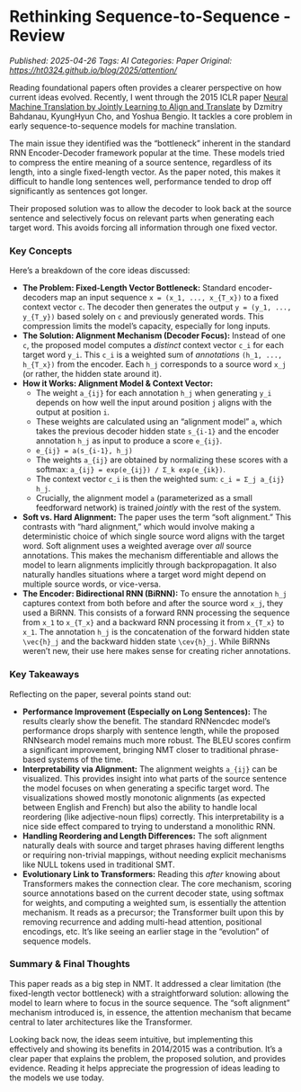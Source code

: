 # Rethinking Sequence-to-Sequence - Review
_Published: 2025-04-26_
_Tags: AI_
_Categories: Paper_
_Original: https://ht0324.github.io/blog/2025/attention/_

<p>Reading foundational papers often provides a clearer perspective on how current ideas evolved. Recently, I went through the 2015 ICLR paper <a href="https://arxiv.org/abs/1409.0473">Neural Machine Translation by Jointly Learning to Align and Translate</a> by Dzmitry Bahdanau, KyungHyun Cho, and Yoshua Bengio. It tackles a core problem in early sequence-to-sequence models for machine translation.</p>

<p>The main issue they identified was the “bottleneck” inherent in the standard RNN Encoder-Decoder framework popular at the time. These models tried to compress the entire meaning of a source sentence, regardless of its length, into a single fixed-length vector. As the paper noted, this makes it difficult to handle long sentences well, performance tended to drop off significantly as sentences got longer.</p>

<p>Their proposed solution was to allow the decoder to look back at the source sentence and selectively focus on relevant parts when generating each target word. This avoids forcing all information through one fixed vector.</p>

<h3 id="key-concepts">Key Concepts</h3>

<p>Here’s a breakdown of the core ideas discussed:</p>

<ul>
  <li><strong>The Problem: Fixed-Length Vector Bottleneck:</strong> Standard encoder-decoders map an input sequence <code class="language-plaintext highlighter-rouge">x = (x_1, ..., x_{T_x})</code> to a fixed context vector <code class="language-plaintext highlighter-rouge">c</code>. The decoder then generates the output <code class="language-plaintext highlighter-rouge">y = (y_1, ..., y_{T_y})</code> based solely on <code class="language-plaintext highlighter-rouge">c</code> and previously generated words. This compression limits the model’s capacity, especially for long inputs.</li>
  <li><strong>The Solution: Alignment Mechanism (Decoder Focus):</strong> Instead of one <code class="language-plaintext highlighter-rouge">c</code>, the proposed model computes a <em>distinct</em> context vector <code class="language-plaintext highlighter-rouge">c_i</code> for each target word <code class="language-plaintext highlighter-rouge">y_i</code>. This <code class="language-plaintext highlighter-rouge">c_i</code> is a weighted sum of <em>annotations</em> <code class="language-plaintext highlighter-rouge">(h_1, ..., h_{T_x})</code> from the encoder. Each <code class="language-plaintext highlighter-rouge">h_j</code> corresponds to a source word <code class="language-plaintext highlighter-rouge">x_j</code> (or rather, the hidden state around it).</li>
  <li><strong>How it Works: Alignment Model &amp; Context Vector:</strong>
    <ul>
      <li>The weight <code class="language-plaintext highlighter-rouge">a_{ij}</code> for each annotation <code class="language-plaintext highlighter-rouge">h_j</code> when generating <code class="language-plaintext highlighter-rouge">y_i</code> depends on how well the input around position <code class="language-plaintext highlighter-rouge">j</code> aligns with the output at position <code class="language-plaintext highlighter-rouge">i</code>.</li>
      <li>These weights are calculated using an “alignment model” <code class="language-plaintext highlighter-rouge">a</code>, which takes the previous decoder hidden state <code class="language-plaintext highlighter-rouge">s_{i-1}</code> and the encoder annotation <code class="language-plaintext highlighter-rouge">h_j</code> as input to produce a score <code class="language-plaintext highlighter-rouge">e_{ij}</code>.</li>
      <li><code class="language-plaintext highlighter-rouge">e_{ij} = a(s_{i-1}, h_j)</code></li>
      <li>The weights <code class="language-plaintext highlighter-rouge">a_{ij}</code> are obtained by normalizing these scores with a softmax: <code class="language-plaintext highlighter-rouge">a_{ij} = exp(e_{ij}) / Σ_k exp(e_{ik})</code>.</li>
      <li>The context vector <code class="language-plaintext highlighter-rouge">c_i</code> is then the weighted sum: <code class="language-plaintext highlighter-rouge">c_i = Σ_j a_{ij} h_j</code>.</li>
      <li>Crucially, the alignment model <code class="language-plaintext highlighter-rouge">a</code> (parameterized as a small feedforward network) is trained <em>jointly</em> with the rest of the system.</li>
    </ul>
  </li>
  <li><strong>Soft vs. Hard Alignment:</strong> The paper uses the term “soft alignment.” This contrasts with “hard alignment,” which would involve making a deterministic choice of which single source word aligns with the target word. Soft alignment uses a weighted average over <em>all</em> source annotations. This makes the mechanism differentiable and allows the model to learn alignments implicitly through backpropagation. It also naturally handles situations where a target word might depend on multiple source words, or vice-versa.</li>
  <li><strong>The Encoder: Bidirectional RNN (BiRNN):</strong> To ensure the annotation <code class="language-plaintext highlighter-rouge">h_j</code> captures context from both before and after the source word <code class="language-plaintext highlighter-rouge">x_j</code>, they used a BiRNN. This consists of a forward RNN processing the sequence from <code class="language-plaintext highlighter-rouge">x_1</code> to <code class="language-plaintext highlighter-rouge">x_{T_x}</code> and a backward RNN processing it from <code class="language-plaintext highlighter-rouge">x_{T_x}</code> to <code class="language-plaintext highlighter-rouge">x_1</code>. The annotation <code class="language-plaintext highlighter-rouge">h_j</code> is the concatenation of the forward hidden state <code class="language-plaintext highlighter-rouge">\vec{h}_j</code> and the backward hidden state <code class="language-plaintext highlighter-rouge">\cev{h}_j</code>. While BiRNNs weren’t new, their use here makes sense for creating richer annotations.</li>
</ul>

<h3 id="key-takeaways">Key Takeaways</h3>

<p>Reflecting on the paper, several points stand out:</p>

<ul>
  <li><strong>Performance Improvement (Especially on Long Sentences):</strong> The results clearly show the benefit. The standard RNNencdec model’s performance drops sharply with sentence length, while the proposed RNNsearch model remains much more robust. The BLEU scores confirm a significant improvement, bringing NMT closer to traditional phrase-based systems of the time.</li>
  <li><strong>Interpretability via Alignment:</strong> The alignment weights <code class="language-plaintext highlighter-rouge">a_{ij}</code> can be visualized. This provides insight into what parts of the source sentence the model focuses on when generating a specific target word. The visualizations showed mostly monotonic alignments (as expected between English and French) but also the ability to handle local reordering (like adjective-noun flips) correctly. This interpretability is a nice side effect compared to trying to understand a monolithic RNN.</li>
  <li><strong>Handling Reordering and Length Differences:</strong> The soft alignment naturally deals with source and target phrases having different lengths or requiring non-trivial mappings, without needing explicit mechanisms like NULL tokens used in traditional SMT.</li>
  <li><strong>Evolutionary Link to Transformers:</strong> Reading this <em>after</em> knowing about Transformers makes the connection clear. The core mechanism, scoring source annotations based on the current decoder state, using softmax for weights, and computing a weighted sum, is essentially the attention mechanism. It reads as a precursor; the Transformer built upon this by removing recurrence and adding multi-head attention, positional encodings, etc. It’s like seeing an earlier stage in the “evolution” of sequence models.</li>
</ul>

<h3 id="summary--final-thoughts">Summary &amp; Final Thoughts</h3>

<p>This paper reads as a big step in NMT. It addressed a clear limitation (the fixed-length vector bottleneck) with a straightforward solution: allowing the model to learn where to focus in the source sequence. The “soft alignment” mechanism introduced is, in essence, the attention mechanism that became central to later architectures like the Transformer.</p>

<p>Looking back now, the ideas seem intuitive, but implementing this effectively and showing its benefits in 2014/2015 was a contribution. It’s a clear paper that explains the problem, the proposed solution, and provides evidence. Reading it helps appreciate the progression of ideas leading to the models we use today.</p>
